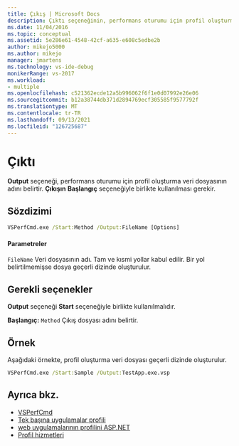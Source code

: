 ```yaml
---
title: Çıkış | Microsoft Docs
description: Çıktı seçeneğinin, performans oturumu için profil oluşturma veri dosyasının adını nasıl belirttiğinde öğrenin. Çıkışın başlangıç seçeneğiyle birlikte kullanılması gerekir.
ms.date: 11/04/2016
ms.topic: conceptual
ms.assetid: 5e286e61-4548-42cf-a635-e608c5edbe2b
author: mikejo5000
ms.author: mikejo
manager: jmartens
ms.technology: vs-ide-debug
monikerRange: vs-2017
ms.workload:
- multiple
ms.openlocfilehash: c521362ecde12a5b996062f6f1e0d07992e26e06
ms.sourcegitcommit: b12a38744db371d2894769ecf305585f9577792f
ms.translationtype: MT
ms.contentlocale: tr-TR
ms.lasthandoff: 09/13/2021
ms.locfileid: "126725687"
---
```

# <a name="output"></a>Çıktı
**Output** seçeneği, performans oturumu için profil oluşturma veri dosyasının adını belirtir. **Çıkışın** **Başlangıç** seçeneğiyle birlikte kullanılması gerekir.

## <a name="syntax"></a>Sözdizimi

```cmd
VSPerfCmd.exe /Start:Method /Output:FileName [Options]
```

#### <a name="parameters"></a>Parametreler
 `FileName` Veri dosyasının adı. Tam ve kısmi yollar kabul edilir. Bir yol belirtilmemişse dosya geçerli dizinde oluşturulur.

## <a name="required-options"></a>Gerekli seçenekler
 **Output** seçeneği **Start** seçeneğiyle birlikte kullanılmalıdır.

 **Başlangıç:** `Method` Çıkış dosyası adını belirtir.

## <a name="example"></a>Örnek
 Aşağıdaki örnekte, profil oluşturma veri dosyası geçerli dizinde oluşturulur.

```cmd
VSPerfCmd.exe /Start:Sample /Output:TestApp.exe.vsp
```

## <a name="see-also"></a>Ayrıca bkz.
- [VSPerfCmd](../profiling/vsperfcmd.md)
- [Tek başına uygulamalar profili](../profiling/command-line-profiling-of-stand-alone-applications.md)
- [web uygulamalarının profilini ASP.NET](../profiling/command-line-profiling-of-aspnet-web-applications.md)
- [Profil hizmetleri](../profiling/command-line-profiling-of-services.md)
